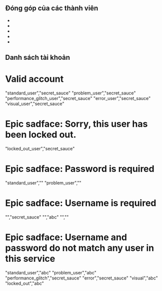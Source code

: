 ## Đóng góp của các thành viên
- [Nguyễn Phúc Hiệp]: 20%
- [Phạm Hữu Thiện]: 20%
- [Nguyễn Đa Đa]: 20%
- [Trần Vũ Huỳnh Đức]: 20%
- [Bùi Văn Duy Tính]: 20%

## Danh sách tài khoản

# Valid account
"standard_user","secret_sauce"
"problem_user","secret_sauce"
"performance_glitch_user","secret_sauce"
"error_user","secret_sauce"
"visual_user","secret_sauce"

# Epic sadface: Sorry, this user has been locked out.
"locked_out_user","secret_sauce"

# Epic sadface: Password is required
"standard_user",""
"problem_user",""

# Epic sadface: Username is required
"","secret_sauce"
"","abc"
"",""

# Epic sadface: Username and password do not match any user in this service
"standard_user","abc"
"problem_user","abc"
"performance_glitch","secret_sauce"
"error","secret_sauce"
"visual","abc"
"locked_out","abc"